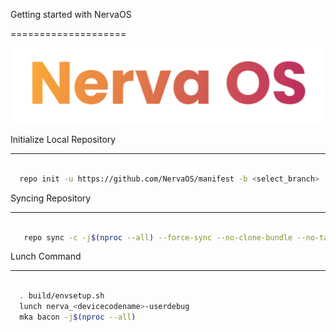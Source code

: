 Getting started with NervaOS

====================

![NervaOS](https://github.com/NervaOS/manifest/blob/master/banner.png?raw=true)

Initialize Local Repository

-------------

```bash

  repo init -u https://github.com/NervaOS/manifest -b <select_branch>

```

Syncing Repository

-------------

```bash

   repo sync -c -j$(nproc --all) --force-sync --no-clone-bundle --no-tags

```

Lunch Command

-------------

```bash

  . build/envsetup.sh
  lunch nerva_<devicecodename>-userdebug
  mka bacon -j$(nproc --all)
```





